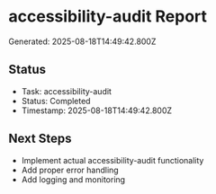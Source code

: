 # accessibility-audit Report

Generated: 2025-08-18T14:49:42.800Z

## Status
- Task: accessibility-audit
- Status: Completed
- Timestamp: 2025-08-18T14:49:42.800Z

## Next Steps
- Implement actual accessibility-audit functionality
- Add proper error handling
- Add logging and monitoring
